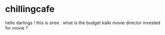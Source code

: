 # chillingcafe

hello darlings ! this is siree . what is the budget kalki movie director invested for movie ?
